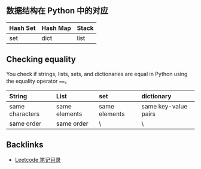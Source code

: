 <!-- TOC -->

<!-- /TOC -->

## 数据结构在 Python 中的对应

| Hash Set | Hash Map | Stack |
| :--- | :--- |:--- |
| set | dict | list|


## Checking equality

You check if strings, lists, sets, and dictionaries are equal in Python using the equality operator `==`。

| String | List | set | dictionary |
|:--- | :--- | :--- |:--- |
| same characters | same elements | same elements | same key-value pairs |
| same order | same order | \ | \ |

## Backlinks
- [Leetcode 笔记目录](Leetcode笔记目录.md)